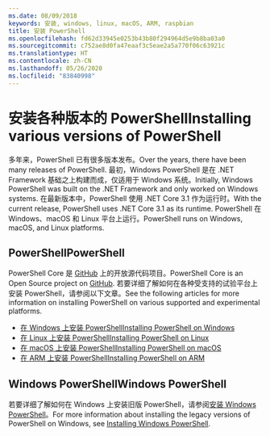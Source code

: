 ```yaml
---
ms.date: 08/09/2018
keywords: 安装, windows, linux, macOS, ARM, raspbian
title: 安装 PowerShell
ms.openlocfilehash: fd62d33945e0253b43b80f294964d5e9b8ba03a0
ms.sourcegitcommit: c752ae8d0fa47eaaf3c5eae2a5a770f06c63921c
ms.translationtype: HT
ms.contentlocale: zh-CN
ms.lasthandoff: 05/26/2020
ms.locfileid: "83840998"
---
```

# <a name="installing-various-versions-of-powershell"></a><span data-ttu-id="9eb7b-103">安装各种版本的 PowerShell</span><span class="sxs-lookup"><span data-stu-id="9eb7b-103">Installing various versions of PowerShell</span></span>

<span data-ttu-id="9eb7b-104">多年来，PowerShell 已有很多版本发布。</span><span class="sxs-lookup"><span data-stu-id="9eb7b-104">Over the years, there have been many releases of PowerShell.</span></span> <span data-ttu-id="9eb7b-105">最初，Windows PowerShell 是在 .NET Framework 基础之上构建而成，仅适用于 Windows 系统。</span><span class="sxs-lookup"><span data-stu-id="9eb7b-105">Initially, Windows PowerShell was built on the .NET Framework and only worked on Windows systems.</span></span> <span data-ttu-id="9eb7b-106">在最新版本中，PowerShell 使用 .NET Core 3.1 作为运行时。</span><span class="sxs-lookup"><span data-stu-id="9eb7b-106">With the current release, PowerShell uses .NET Core 3.1 as its runtime.</span></span> <span data-ttu-id="9eb7b-107">PowerShell 在 Windows、macOS 和 Linux 平台上运行。</span><span class="sxs-lookup"><span data-stu-id="9eb7b-107">PowerShell runs on Windows, macOS, and Linux platforms.</span></span>

## <a name="powershell"></a><span data-ttu-id="9eb7b-108">PowerShell</span><span class="sxs-lookup"><span data-stu-id="9eb7b-108">PowerShell</span></span>

<span data-ttu-id="9eb7b-109">PowerShell Core 是 [GitHub](https://github.com/powershell/powershell) 上的开放源代码项目。</span><span class="sxs-lookup"><span data-stu-id="9eb7b-109">PowerShell Core is an Open Source project on [GitHub](https://github.com/powershell/powershell).</span></span> <span data-ttu-id="9eb7b-110">若要详细了解如何在各种受支持的试验平台上安装 PowerShell，请参阅以下文章。</span><span class="sxs-lookup"><span data-stu-id="9eb7b-110">See the following articles for more information on installing PowerShell on various supported and experimental platforms.</span></span>

- [<span data-ttu-id="9eb7b-111">在 Windows 上安装 PowerShell</span><span class="sxs-lookup"><span data-stu-id="9eb7b-111">Installing PowerShell on Windows</span></span>](Installing-PowerShell-Core-on-Windows.md)
- [<span data-ttu-id="9eb7b-112">在 Linux 上安装 PowerShell</span><span class="sxs-lookup"><span data-stu-id="9eb7b-112">Installing PowerShell on Linux</span></span>](Installing-PowerShell-Core-on-Linux.md)
- [<span data-ttu-id="9eb7b-113">在 macOS 上安装 PowerShell</span><span class="sxs-lookup"><span data-stu-id="9eb7b-113">Installing PowerShell on macOS</span></span>](Installing-PowerShell-Core-on-macOS.md)
- [<span data-ttu-id="9eb7b-114">在 ARM 上安装 PowerShell</span><span class="sxs-lookup"><span data-stu-id="9eb7b-114">Installing PowerShell on ARM</span></span>](PowerShell-Core-on-ARM.md)

## <a name="windows-powershell"></a><span data-ttu-id="9eb7b-115">Windows PowerShell</span><span class="sxs-lookup"><span data-stu-id="9eb7b-115">Windows PowerShell</span></span>

<span data-ttu-id="9eb7b-116">若要详细了解如何在 Windows 上安装旧版 PowerShell，请参阅[安装 Windows PowerShell](../windows-powershell/install/installing-windows-powershell.md)。</span><span class="sxs-lookup"><span data-stu-id="9eb7b-116">For more information about installing the legacy versions of PowerShell on Windows, see [Installing Windows PowerShell](../windows-powershell/install/installing-windows-powershell.md).</span></span>
